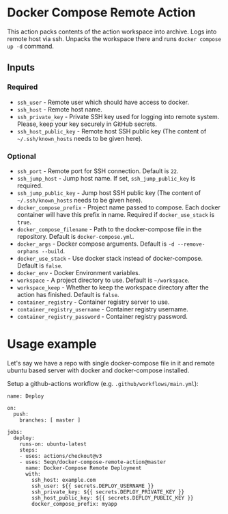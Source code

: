 # Docker Compose Remote Action

This action packs contents of the action workspace into archive.
Logs into remote host via ssh. Unpacks the workspace there and runs `docker compose up -d` command.

## Inputs

### Required
* `ssh_user` - Remote user which should have access to docker.
* `ssh_host` - Remote host name.
* `ssh_private_key` - Private SSH key used for logging into remote system. Please, keep your key securely in GitHub secrets.
* `ssh_host_public_key` - Remote host SSH public key (The content of `~/.ssh/known_hosts` needs to be given here).

### Optional
* `ssh_port` - Remote port for SSH connection. Default is `22`.
* `ssh_jump_host` - Jump host name. If set, `ssh_jump_public_key` is required.
* `ssh_jump_public_key` - Jump host SSH public key (The content of `~/.ssh/known_hosts` needs to be given here).
* `docker_compose_prefix` - Project name passed to compose. Each docker container will have this prefix in name. Required if `docker_use_stack` is `true`.
* `docker_compose_filename` - Path to the docker-compose file in the repository. Default is `docker-compose.yml`.
* `docker_args` - Docker compose arguments. Default is `-d --remove-orphans --build`.
* `docker_use_stack` - Use docker stack instead of docker-compose. Default is `false`.
* `docker_env` - Docker Environment variables.
* `workspace` - A project directory to use. Default is `~/workspace`.
* `workspace_keep` - Whether to keep the workspace directory after the action has finished. Default is `false`.
* `container_registry` - Container registry server to use.
* `container_registry_username` - Container registry username.
* `container_registry_password` - Container registry password.

# Usage example

Let's say we have a repo with single docker-compose file in it and remote
ubuntu based server with docker and docker-compose installed.

Setup a github-actions workflow (e.g. `.github/workflows/main.yml`):

```
name: Deploy

on:
  push:
    branches: [ master ]

jobs:
  deploy:
    runs-on: ubuntu-latest
    steps:
    - uses: actions/checkout@v3
    - uses: 5eqn/docker-compose-remote-action@master
      name: Docker-Compose Remote Deployment
      with:
        ssh_host: example.com
        ssh_user: ${{ secrets.DEPLOY_USERNAME }}
        ssh_private_key: ${{ secrets.DEPLOY_PRIVATE_KEY }}
        ssh_host_public_key: ${{ secrets.DEPLOY_PUBLIC_KEY }}
        docker_compose_prefix: myapp
```
